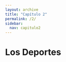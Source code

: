```yaml
---
layout: archive
title: "Capítulo 2"
permalink: /2/
sidebar:
  nav: capitulo2
---
```


# Los Deportes
